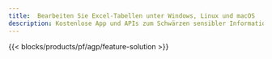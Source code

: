 ```yaml
---
title:  Bearbeiten Sie Excel-Tabellen unter Windows, Linux und macOS
description: Kostenlose App und APIs zum Schwärzen sensibler Informationen aus den Tabellen XLS, XLSX und ODS
---
```

{{< blocks/products/pf/agp/feature-solution >}} 

